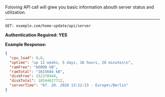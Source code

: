 Foloving API call will giwe you basic information abouth server status and utilization.

***

`GET: example.com/home-update/api/server`

**Authentication Reguired: YES**

**Example Response:**
```json
{
  "cpu_load": 0.6,
  "uptime": "up 12 weeks, 5 days, 18 hours, 28 minutes\n",
  "ramFree": "66000 kB",
  "ramTotal": "1015684 kB",
  "diskFree": 252370944,
  "diskTotal": 18544627712,
  "serverTime": "07. 20. 2020 13:22:23 - Europe\/Berlin"
}
```